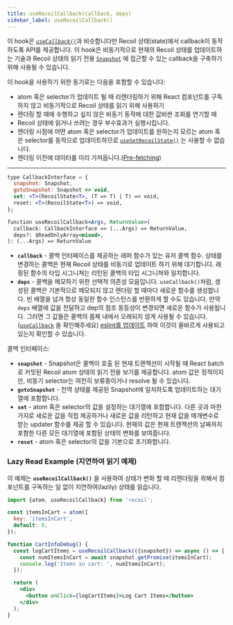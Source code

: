 ```yaml
---
title: useRecoilCallback(callback, deps)
sidebar_label: useRecoilCallback()
---
```


이 hook은 [*`useCallback()`*](https://reactjs.org/docs/hooks-reference.html#usecallback)과 비슷합니다만 Recoil 상태(state)에서 callback이 동작하도록 API를 제공합니다. 이 hook은 비동기적으로 현재의 Recoil 상태를 업데이트하는 기술과 Recoil 상태의 읽기 전용 [`Snapshot`](/docs/api-reference/core/Snapshot) 에 접근할 수 있는 callback을 구축하기 위해 사용될 수 있습니다.

이 hook을 사용하기 위한 동기로는 다음을 포함할 수 있습니다:
* atom 혹은 selector가 업데이트 될 때 리렌더링하기 위해 React 컴포넌트를 구독하지 않고 비동기적으로 Recoil 상태를 읽기 위해 사용하기
* 렌더링 할 때에 수행하고 싶지 않은 비동기 동작에 대한 값비싼 조회를 연기할 때
* Recoil 상태에 읽거나 쓰려는 경우 부수효과가 실행시킵니다.
* 렌더링 시점에 어떤 atom 혹은 selector가 업데이트를 원하는지 모르는 atom 혹은 selector를 동적으로 업데이트하므로 [`useSetRecoilState()`](/docs/api-reference/core/useSetRecoilState) 는 사용할 수 없습니다.
* 렌더링 이전에 데이터를 미리 가져옵니다.([Pre-fetching](/docs/guides/asynchronous-data-queries#pre-fetching))

---

```jsx
type CallbackInterface = {
  snapshot: Snapshot,
  gotoSnapshot: Snapshot => void,
  set: <T>(RecoilState<T>, (T => T) | T) => void,
  reset: <T>(RecoilState<T>) => void,
};

function useRecoilCallback<Args, ReturnValue>(
  callback: CallbackInterface => (...Args) => ReturnValue,
  deps?: $ReadOnlyArray<mixed>,
): (...Args) => ReturnValue
```

* **`callback`** - 콜백 인터페이스를 제공하는 래퍼 함수가 있는 유저 콜백 함수. 상태를 변경하는 콜백은 현재 Recoil 상태를 비동기로 업데이트 하기 위해 대기합니다. 래핑된 함수의 타입 시그니쳐는 리턴된 콜백의 타입 시그니쳐와 일치합니다.
* **`deps`** - 콜백을 메모하기 위한 선택적 의존성 모음입니다. `useCallback()`처럼, 생성된 콜백은 기본적으로 메모되지 않고 렌더링 할 때마다 새로운 함수를 생성합니다. 빈 배열을 넘겨 항상 동일한 함수 인스턴스를 반환하게 할 수도 있습니다. 만약 `deps` 배열에 값을 전달하고 dep의 참조 동등성이 변경되면 새로운 함수가 사용됩니다. 그러면 그 값들은 콜백의 몸체 내에서 오래되지 않게 사용될 수 있습니다. ([`useCallback`](https://reactjs.org/docs/hooks-reference.html#usecallback) 을 확인해주세요) [eslint를 업데이트](/docs/introduction/installation#eslint) 하여 이것이 올바르게 사용되고 있는지 확인할 수 있습니다.

콜백 인터페이스:
* **`snapshot`** - Snapshot은 콜백이 호출 된 현재 트랜잭션이 시작될 때 React batch로 커밋된 Recoil atom 상태의 읽기 전용 보기를 제공합니다. atom 값은 정적이지만, 비동기 selector는 여전히 보류중이거나 resolve 될 수 있습니다.
* **`gotoSnapshot`** - 전역 상태를 제공된 Snapshot에 일치하도록 업데이트하는 대기열에 포함합니다.
* **`set`** - atom 혹은 selector의 값을 설정하는 대기열에 포함합니다. 다른 곳과 마찬가지로 새로운 값을 직접 제공하거나 새로운 값을 리턴하고 현재 값을 매개변수로 받는 updater 함수를 제공 할 수 있습니다. 현재의 값은 현재 트랜잭션의 날짜까지 포함한 다른 모든 대기열에 포함된 상태의 변화를 보여줍니다.
* **`reset`** - atom 혹은 selector의 값을 기본으로 초기화합니다.

### Lazy Read Example (지연하여 읽기 예제)

이 예제는 **`useRecoilCallback()`** 을 사용하여 상태가 변화 할 때 리렌더링을 위해서 컴포넌트를 구독하는 일 없이 지연하여(lazily) 상태를 읽습니다.

```jsx
import {atom, useRecoilCallback} from 'recoil';

const itemsInCart = atom({
  key: 'itemsInCart',
  default: 0,
});

function CartInfoDebug() {
  const logCartItems = useRecoilCallback(({snapshot}) => async () => {
    const numItemsInCart = await snapshot.getPromise(itemsInCart);
    console.log('Items in cart: ', numItemsInCart);
  });

  return (
    <div>
      <button onClick={logCartItems}>Log Cart Items</button>
    </div>
  );
}
```
